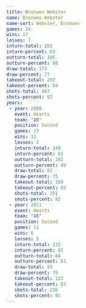 ```yaml
---
title: Bronwen Webster
name: Bronwen Webster
name-sort: Webster, Bronwen
games: 24
wins: 17
losses: 7
inturn-total: 281
inturn-percent: 83
outturn-total: 186
outturn-percent: 80
draw-total: 175
draw-percent: 77
takeout-total: 292
takeout-percent: 84
shots-total: 467
shots-percent: 82
years:
 - year: 2008
   event: Hearts
   team: "AB"
   position: Second
   games: 13
   wins: 11
   losses: 2
   inturn-total: 149
   inturn-percent: 83
   outturn-total: 102
   outturn-percent: 80
   draw-total: 82
   draw-percent: 75
   takeout-total: 169
   takeout-percent: 85
   shots-total: 251
   shots-percent: 82
 - year: 2011
   event: Hearts
   team: "AB"
   position: Second
   games: 11
   wins: 6
   losses: 5
   inturn-total: 132
   inturn-percent: 82
   outturn-total: 84
   outturn-percent: 81
   draw-total: 93
   draw-percent: 79
   takeout-total: 123
   takeout-percent: 83
   shots-total: 216
   shots-percent: 81
---
```

